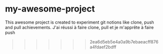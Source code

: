 # my-awesome-project

This awesome project is created to experiment git notions like clone, push and pull achievements.
J'ai réussi à faire clone, pull et je m'apprête à faire push

> > > > > > > 2ea6d5eb5e4a0a9b7ebaeacff876a4fdaef2bdff

